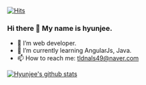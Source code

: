 [![Hits](https://hits.seeyoufarm.com/api/count/incr/badge.svg?url=https%3A%2F%2Fgithub.com%2Fhyun-jii&count_bg=%2379C83D&title_bg=%23555555&icon=&icon_color=%23E7E7E7&title=hits&edge_flat=false)](https://hits.seeyoufarm.com)

### Hi there 👋 My name is hyunjee.  

- 🔭 I’m web developer.  
- 🌱 I’m currently learning AngularJs, Java.  
- 📫 How to reach me: tldnals49@naver.com  

[![Hyunjee's github stats](https://github-readme-stats.vercel.app/api?username=hyun-jii)](https://github.com/anuraghazra/github-readme-stats)
